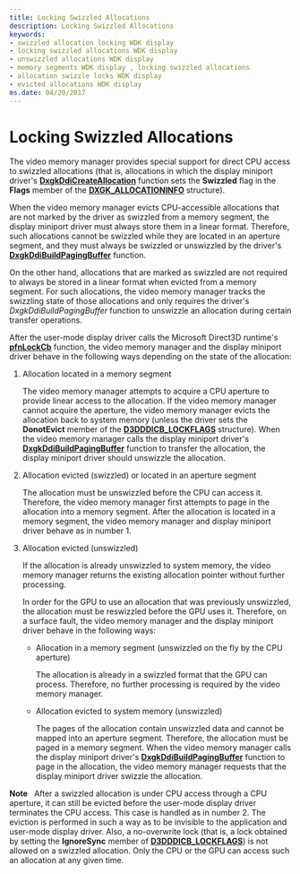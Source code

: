 ```yaml
---
title: Locking Swizzled Allocations
description: Locking Swizzled Allocations
keywords:
- swizzled allocation locking WDK display
- locking swizzled allocations WDK display
- unswizzled allocations WDK display
- memory segments WDK display , locking swizzled allocations
- allocation swizzle locks WDK display
- evicted allocations WDK display
ms.date: 04/20/2017
---
```


# Locking Swizzled Allocations


The video memory manager provides special support for direct CPU access to swizzled allocations (that is, allocations in which the display miniport driver's [**DxgkDdiCreateAllocation**](/windows-hardware/drivers/ddi/d3dkmddi/nc-d3dkmddi-dxgkddi_createallocation) function sets the **Swizzled** flag in the **Flags** member of the [**DXGK\_ALLOCATIONINFO**](/windows-hardware/drivers/ddi/d3dkmddi/ns-d3dkmddi-_dxgk_allocationinfo) structure).

When the video memory manager evicts CPU-accessible allocations that are not marked by the driver as swizzled from a memory segment, the display miniport driver must always store them in a linear format. Therefore, such allocations cannot be swizzled while they are located in an aperture segment, and they must always be swizzled or unswizzled by the driver's [**DxgkDdiBuildPagingBuffer**](/windows-hardware/drivers/ddi/d3dkmddi/nc-d3dkmddi-dxgkddi_buildpagingbuffer) function.

On the other hand, allocations that are marked as swizzled are not required to always be stored in a linear format when evicted from a memory segment. For such allocations, the video memory manager tracks the swizzling state of those allocations and only requires the driver's *DxgkDdiBuildPagingBuffer* function to unswizzle an allocation during certain transfer operations.

After the user-mode display driver calls the Microsoft Direct3D runtime's [**pfnLockCb**](/windows-hardware/drivers/ddi/d3dumddi/nc-d3dumddi-pfnd3dddi_lockcb) function, the video memory manager and the display miniport driver behave in the following ways depending on the state of the allocation:

1.  Allocation located in a memory segment

    The video memory manager attempts to acquire a CPU aperture to provide linear access to the allocation. If the video memory manager cannot acquire the aperture, the video memory manager evicts the allocation back to system memory (unless the driver sets the **DonotEvict** member of the [**D3DDDICB\_LOCKFLAGS**](/windows-hardware/drivers/ddi/d3dukmdt/ns-d3dukmdt-_d3dddicb_lockflags) structure). When the video memory manager calls the display miniport driver's [**DxgkDdiBuildPagingBuffer**](/windows-hardware/drivers/ddi/d3dkmddi/nc-d3dkmddi-dxgkddi_buildpagingbuffer) function to transfer the allocation, the display miniport driver should unswizzle the allocation.

2.  Allocation evicted (swizzled) or located in an aperture segment

    The allocation must be unswizzled before the CPU can access it. Therefore, the video memory manager first attempts to page in the allocation into a memory segment. After the allocation is located in a memory segment, the video memory manager and display miniport driver behave as in number 1.

3.  Allocation evicted (unswizzled)

    If the allocation is already unswizzled to system memory, the video memory manager returns the existing allocation pointer without further processing.

    In order for the GPU to use an allocation that was previously unswizzled, the allocation must be reswizzled before the GPU uses it. Therefore, on a surface fault, the video memory manager and the display miniport driver behave in the following ways:

    -   Allocation in a memory segment (unswizzled on the fly by the CPU aperture)

        The allocation is already in a swizzled format that the GPU can process. Therefore, no further processing is required by the video memory manager.

    -   Allocation evicted to system memory (unswizzled)

        The pages of the allocation contain unswizzled data and cannot be mapped into an aperture segment. Therefore, the allocation must be paged in a memory segment. When the video memory manager calls the display miniport driver's [**DxgkDdiBuildPagingBuffer**](/windows-hardware/drivers/ddi/d3dkmddi/nc-d3dkmddi-dxgkddi_buildpagingbuffer) function to page in the allocation, the video memory manager requests that the display miniport driver swizzle the allocation.

**Note**   After a swizzled allocation is under CPU access through a CPU aperture, it can still be evicted before the user-mode display driver terminates the CPU access. This case is handled as in number 2. The eviction is performed in such a way as to be invisible to the application and user-mode display driver.
Also, a no-overwrite lock (that is, a lock obtained by setting the **IgnoreSync** member of [**D3DDDICB\_LOCKFLAGS**](/windows-hardware/drivers/ddi/d3dukmdt/ns-d3dukmdt-_d3dddicb_lockflags)) is not allowed on a swizzled allocation. Only the CPU or the GPU can access such an allocation at any given time.

 

 

